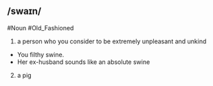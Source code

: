 ## /swaɪn/  
#Noun  #Old_Fashioned
1. a person who you consider to be extremely unpleasant and unkind

- You filthy swine.
- Her ex-husband sounds like an absolute swine

2. a pig